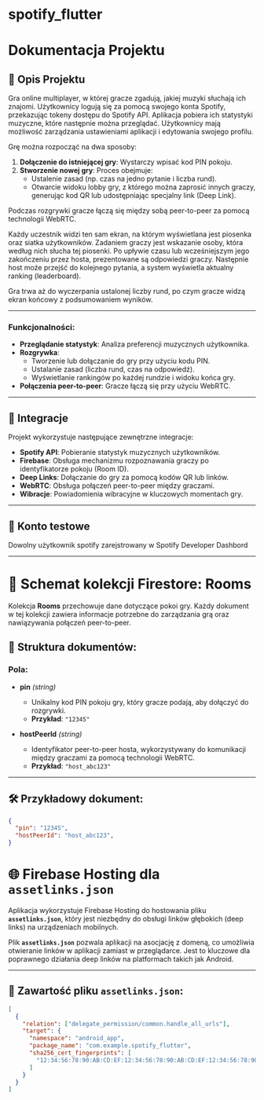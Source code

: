 # spotify_flutter

# Dokumentacja Projektu

## 📄 Opis Projektu
Gra online multiplayer, w której gracze zgadują, jakiej muzyki słuchają ich znajomi. Użytkownicy logują się za pomocą swojego konta Spotify, przekazując tokeny dostępu do Spotify API. Aplikacja pobiera ich statystyki muzyczne, które następnie można przeglądać. Użytkownicy mają możliwość zarządzania ustawieniami aplikacji i edytowania swojego profilu.  

Grę można rozpocząć na dwa sposoby:  
1. **Dołączenie do istniejącej gry**: Wystarczy wpisać kod PIN pokoju.  
2. **Stworzenie nowej gry**: Proces obejmuje:  
   - Ustalenie zasad (np. czas na jedno pytanie i liczba rund).  
   - Otwarcie widoku lobby gry, z którego można zaprosić innych graczy, generując kod QR lub udostępniając specjalny link (Deep Link).  

Podczas rozgrywki gracze łączą się między sobą peer-to-peer za pomocą technologii WebRTC.  

Każdy uczestnik widzi ten sam ekran, na którym wyświetlana jest piosenka oraz siatka użytkowników. Zadaniem graczy jest wskazanie osoby, która według nich słucha tej piosenki. Po upływie czasu lub wcześniejszym jego zakończeniu przez hosta, prezentowane są odpowiedzi graczy. Następnie host może przejść do kolejnego pytania, a system wyświetla aktualny ranking (leaderboard).  

Gra trwa aż do wyczerpania ustalonej liczby rund, po czym gracze widzą ekran końcowy z podsumowaniem wyników.

---

### Funkcjonalności:
- **Przeglądanie statystyk**: Analiza preferencji muzycznych użytkownika.  
- **Rozgrywka**:  
  - Tworzenie lub dołączanie do gry przy użyciu kodu PIN.  
  - Ustalanie zasad (liczba rund, czas na odpowiedź).  
  - Wyświetlanie rankingów po każdej rundzie i widoku końca gry.  
- **Połączenia peer-to-peer**: Gracze łączą się przy użyciu WebRTC.  

---

## 🔗 Integracje
Projekt wykorzystuje następujące zewnętrzne integracje:  
- **Spotify API**: Pobieranie statystyk muzycznych użytkowników.  
- **Firebase**: Obsługa mechanizmu rozpoznawania graczy po identyfikatorze pokoju (Room ID).  
- **Deep Links**: Dołączanie do gry za pomocą kodów QR lub linków.  
- **WebRTC**: Obsługa połączeń peer-to-peer między graczami.  
- **Wibracje**: Powiadomienia wibracyjne w kluczowych momentach gry.  

---

## 👤 Konto testowe 
Dowolny użytkownik spotify zarejstrowany w Spotify Developer Dashbord

---

# 🔗 Schemat kolekcji Firestore: **Rooms**

Kolekcja **Rooms** przechowuje dane dotyczące pokoi gry. Każdy dokument w tej kolekcji zawiera informacje potrzebne do zarządzania grą oraz nawiązywania połączeń peer-to-peer.

## 📂 Struktura dokumentów:
### Pola:
- **pin** *(string)*  
  - Unikalny kod PIN pokoju gry, który gracze podają, aby dołączyć do rozgrywki.  
  - **Przykład**: `"12345"`

- **hostPeerId** *(string)*  
  - Identyfikator peer-to-peer hosta, wykorzystywany do komunikacji między graczami za pomocą technologii WebRTC.  
  - **Przykład**: `"host_abc123"`
---

## 🛠️ Przykładowy dokument:
```json
{
  "pin": "12345",
  "hostPeerId": "host_abc123",
}
```

# 🌐 Firebase Hosting dla `assetlinks.json`

Aplikacja wykorzystuje Firebase Hosting do hostowania pliku **`assetlinks.json`**, który jest niezbędny do obsługi linków głębokich (deep links) na urządzeniach mobilnych.  

Plik **`assetlinks.json`** pozwala aplikacji na asocjację z domeną, co umożliwia otwieranie linków w aplikacji zamiast w przeglądarce. Jest to kluczowe dla poprawnego działania deep linków na platformach takich jak Android.

---

## 📄 Zawartość pliku `assetlinks.json`:
```json
[
  {
    "relation": ["delegate_permission/common.handle_all_urls"],
    "target": {
      "namespace": "android_app",
      "package_name": "com.example.spotify_flutter",
      "sha256_cert_fingerprints": [
        "12:34:56:78:90:AB:CD:EF:12:34:56:78:90:AB:CD:EF:12:34:56:78:90:AB:CD:EF"
      ]
    }
  }
]
```


